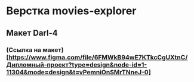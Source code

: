 # Верстка movies-explorer

## Макет Darl-4

### (Ссылка на макет)[https://www.figma.com/file/6FMWkB94wE7KTkcCgUXtnC/Дипломный-проект?type=design&node-id=1-11304&mode=design&t=vPemniOnSMrTNneJ-0]